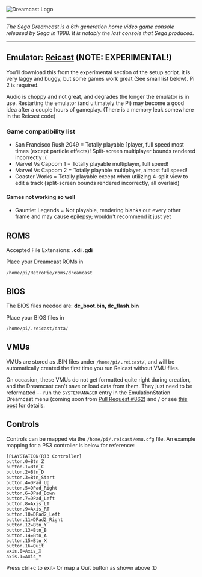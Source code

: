 ![Dreamcast Logo](http://upload.wikimedia.org/wikipedia/commons/thumb/7/7e/Dreamcast_logo.svg/320px-Dreamcast_logo.svg.png)
***
_The Sega Dreamcast is a 6th generation home video game console released by Sega in 1998. It is notably the last console that Sega produced._
***
## Emulator: [Reicast](https://github.com/reicast/reicast-emulator) (NOTE: EXPERIMENTAL!)

You'll download this from the experimental section of the setup script. it is very laggy and buggy, but some games work great (See small list below). Pi 2 is required.  

Audio is choppy and not great, and degrades the longer the emulator is in use.  Restarting the emulator (and ultimately the Pi) may become a good idea after a couple hours of gameplay.  (There is a memory leak somewhere in the Reicast code)

### Game compatibility list

* San Francisco Rush 2049 = Totally playable 1player, full speed most times (except particle effects)!  Split-screen multiplayer bounds rendered incorrectly :(
* Marvel Vs Capcom 1 = Totally playable multiplayer, full speed!
* Marvel Vs Capcom 2 = Totally playable multiplayer, almost full speed!
* Coaster Works = Totally playable except when utilizing 4-split view to edit a track (split-screen bounds rendered incorrectly, all overlaid)


#### Games not working so well

* Gauntlet Legends = Not playable, rendering blanks out every other frame and may cause epilepsy; wouldn't recommend it just yet



## ROMS

Accepted File Extensions: **.cdi .gdi** 

Place your Dreamcast ROMs in
```
/home/pi/RetroPie/roms/dreamcast
```

## BIOS

The BIOS files needed are: **dc_boot.bin, dc_flash.bin**

Place your BIOS files in
```
/home/pi/.reicast/data/
```

## VMUs

VMUs are stored as .BIN files under `/home/pi/.reicast/`, and will be automatically created the first time you run Reicast without VMU files.  

On occasion, these VMUs do not get formatted quite right during creation, and the Dreamcast can't save or load data from them.  They just need to be reformatted -- run the `SYSTEMMANAGER` entry in the EmulationStation Dreamcast menu (coming soon from [Pull Request #862](https://github.com/petrockblog/RetroPie-Setup/pull/862)) and / or see [this post](http://blog.petrockblock.com/forums/topic/configuring-controllers-in-reicast/page/2/#post-99715) for details.

## Controls

Controls can be mapped via the `/home/pi/.reicast/emu.cfg` file.  An example mapping for a PS3 controller is below for reference:

```
[PLAYSTATION(R)3 Controller]
button.0=Btn_Z
button.1=Btn_C
button.2=Btn_D
button.3=Btn_Start
button.4=DPad_Up
button.5=DPad_Right
button.6=DPad_Down
button.7=DPad_Left
button.8=Axis_LT
button.9=Axis_RT
button.10=DPad2_Left
button.11=DPad2_Right
button.12=Btn_Y
button.13=Btn_B
button.14=Btn_A
button.15=Btn_X
button.16=Quit
axis.0=Axis_X
axis.1=Axis_Y
```

Press ctrl+c to exit- Or map a Quit button as shown above :D 

